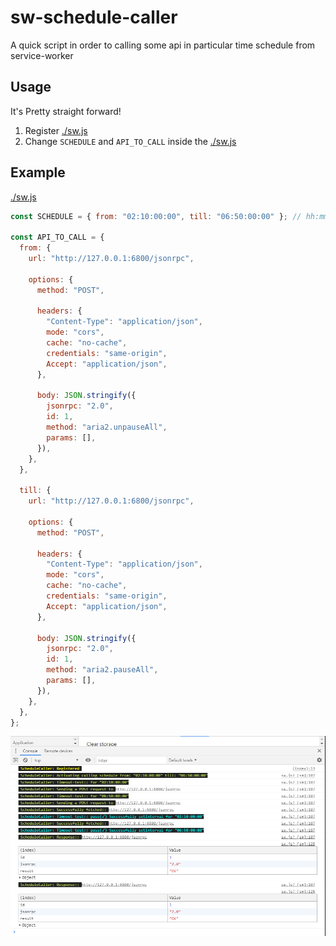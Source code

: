 # sw-schedule-caller

A quick script in order to calling some api in particular time schedule from service-worker

## Usage

It's Pretty straight forward!

1. Register [ ./sw.js ](./sw.js)
2. Change `SCHEDULE` and `API_TO_CALL` inside the [ ./sw.js ](./sw.js)

## Example

[ ./sw.js ](./sw.js)

```js
const SCHEDULE = { from: "02:10:00:00", till: "06:50:00:00" }; // hh:mm:ss:ms 24H

const API_TO_CALL = {
  from: {
    url: "http://127.0.0.1:6800/jsonrpc",

    options: {
      method: "POST",

      headers: {
        "Content-Type": "application/json",
        mode: "cors",
        cache: "no-cache",
        credentials: "same-origin",
        Accept: "application/json",
      },

      body: JSON.stringify({
        jsonrpc: "2.0",
        id: 1,
        method: "aria2.unpauseAll",
        params: [],
      }),
    },
  },

  till: {
    url: "http://127.0.0.1:6800/jsonrpc",

    options: {
      method: "POST",

      headers: {
        "Content-Type": "application/json",
        mode: "cors",
        cache: "no-cache",
        credentials: "same-origin",
        Accept: "application/json",
      },

      body: JSON.stringify({
        jsonrpc: "2.0",
        id: 1,
        method: "aria2.pauseAll",
        params: [],
      }),
    },
  },
};
```

![](./assets/docIMG.PNG)
